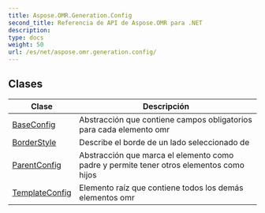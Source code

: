 ```yaml
---
title: Aspose.OMR.Generation.Config
second_title: Referencia de API de Aspose.OMR para .NET
description: 
type: docs
weight: 50
url: /es/net/aspose.omr.generation.config/
---
```



## Clases

| Clase | Descripción |
| --- | --- |
| [BaseConfig](./baseconfig/) | Abstracción que contiene campos obligatorios para cada elemento omr |
| [BorderStyle](./borderstyle/) | Describe el borde de un lado seleccionado de |
| [ParentConfig](./parentconfig/) | Abstracción que marca el elemento como padre y permite tener otros elementos como hijos |
| [TemplateConfig](./templateconfig/) | Elemento raíz que contiene todos los demás elementos omr |


